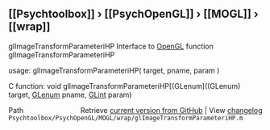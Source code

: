 ## [[Psychtoolbox]] &#8250; [[PsychOpenGL]] &#8250; [[MOGL]] &#8250; [[wrap]]

glImageTransformParameteriHP  Interface to [OpenGL](OpenGL) function glImageTransformParameteriHP  
  
usage:  glImageTransformParameteriHP( target, pname, param )  
  
C function:  void glImageTransformParameteriHP[(GLenum]((GLenum) target, [GLenum](GLenum) pname, [GLint](GLint) param)  




<div class="code_header" style="text-align:right;">
  <span style="float:left;">Path&nbsp;&nbsp;</span> <span class="counter">Retrieve <a href=
  "https://raw.github.com/Psychtoolbox-3/Psychtoolbox-3/beta/Psychtoolbox/PsychOpenGL/MOGL/wrap/glImageTransformParameteriHP.m">current version from GitHub</a> | View <a href=
  "https://github.com/Psychtoolbox-3/Psychtoolbox-3/commits/beta/Psychtoolbox/PsychOpenGL/MOGL/wrap/glImageTransformParameteriHP.m">changelog</a></span>
</div>
<div class="code">
  <code>Psychtoolbox/PsychOpenGL/MOGL/wrap/glImageTransformParameteriHP.m</code>
</div>

